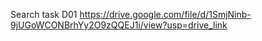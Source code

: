 Search task D01
https://drive.google.com/file/d/1SmjNinb-9jUGoWCONBrhYy2O9zQQEJ1i/view?usp=drive_link
